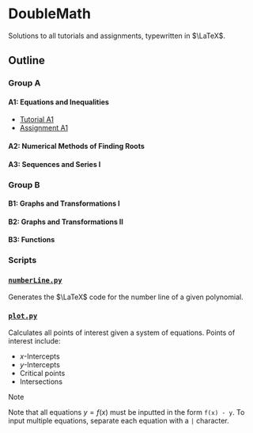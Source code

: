 # DoubleMath

Solutions to all tutorials and assignments, typewritten in $\LaTeX$.

## Outline

### Group A

#### A1: Equations and Inequalities

- [Tutorial A1](Group%20A/Chapter%20A1/Tutorial%20A1/Tutorial%20A1.pdf)
- [Assignment A1](Group%20A/Chapter%20A1/Assignment%20A1/Assignment%20A1.pdf)

#### A2: Numerical Methods of Finding Roots

#### A3: Sequences and Series I

### Group B

#### B1: Graphs and Transformations I

#### B2: Graphs and Transformations II

#### B3: Functions



### Scripts 

### [`numberLine.py`](.meta/Scripts/numberLine.py)

Generates the $\LaTeX$ code for the number line of a given polynomial.

### [`plot.py`](.meta/Scripts/plot.py)

Calculates all points of interest given a system of equations. Points of interest include:

- $x$-Intercepts
- $y$-Intercepts
- Critical points
- Intersections

> [!NOTE]
> Note that all equations $y = f(x)$ must be inputted in the form `f(x) - y`.
> To input multiple equations, separate each equation with a `|` character.

